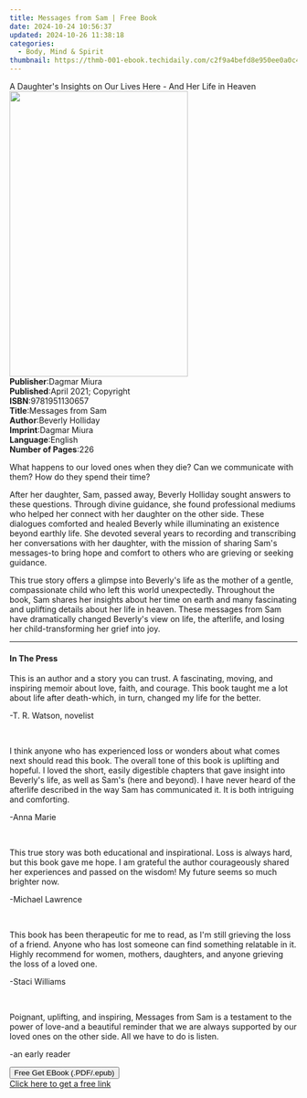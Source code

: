 ```yaml
---
title: Messages from Sam | Free Book
date: 2024-10-24 10:56:37
updated: 2024-10-26 11:38:18
categories:
  - Body, Mind & Spirit
thumbnail: https://thmb-001-ebook.techidaily.com/c2f9a4befd8e950ee0a0c460c1f3526a46cf1e9652d84657d5eaf5e6f051f146.jpg
---
```

<main id="book-container">
  <div class="flex flex-col">
    <div class="book-brief flex-1 py-6 px-4 sm:p-6 md:py-10 md:px-8">
      <!-- brief-->
      <div class="book-brief-main">
        A Daughter's Insights on Our Lives Here - And Her Life in Heaven
      </div>
    </div>
    <div
      class="book-meta-info flex-1 grid gap-4 col-start-1 col-end-3 row-start-1 sm:mb-6 sm:grid-cols-4 lg:gap-6 lg:col-start-2 lg:row-end-6 lg:row-span-6 lg:mb-0"
    >
      <div
        class="book-meta-info-left place-content-center mt-4 p-4 text-sm leading-6 col-start-2 col-span-2 dark:text-slate-400"
      >
        <img
          class="w-full h-500 object-cover rounded-lg sm:h-255 sm:col-span-2 lg:col-span-full"
          src="https://img-001-ebook.techidaily.com/236f5638629eda69fd65528868424f24aa2140a5fe9cfa09eb2894a0d923f5ba.jpg"
          alt=""
          width="312"
          height="500"
        />
      </div>
      <div
        class="book-meta-info-right mt-2 col-start-1 row-start-2 col-span-3 self-center"
      >
        <!-- meta data  -->
        <div class="flex flex-col px-4 md:px-8">
          <div class="flex-1">
            <strong>Publisher</strong>:<span class="px-2">Dagmar Miura</span>
          </div>
          <div class="flex-1">
            <strong>Published</strong>:<span class="px-2"
              >April 2021; Copyright</span
            >
          </div>
          <div class="flex-1">
            <strong>ISBN</strong>:<span class="px-2">9781951130657</span>
          </div>
          <div class="flex-1">
            <strong>Title</strong>:<span class="px-2">Messages from Sam</span>
          </div>
          <div class="flex-1">
            <strong>Author</strong>:<span class="px-2">Beverly Holliday</span>
          </div>
          <div class="flex-1">
            <strong>Imprint</strong>:<span class="px-2">Dagmar Miura</span>
          </div>
          <div class="flex-1">
            <strong>Language</strong>:<span class="px-2">English</span>
          </div>
          <div class="flex-1">
            <strong>Number of Pages</strong>:<span class="px-2">226</span>
          </div>
        </div>
      </div>
    </div>
    <div class="book-description flex-1 py-6 px-4 sm:p-6 md:py-10 md:px-8">
      <div class="book-description-main">
        <div accordion-content="" id="description">
          <p>
            What happens to our loved ones when they die? Can we communicate
            with them? How do they spend their time?
          </p>
          <p>
            After her daughter, Sam, passed away, Beverly Holliday sought
            answers to these questions. Through divine guidance, she found
            professional mediums who helped her connect with her daughter on the
            other side. These dialogues comforted and healed Beverly while
            illuminating an existence beyond earthly life. She devoted several
            years to recording and transcribing her conversations with her
            daughter, with the mission of sharing Sam's messages-to bring hope
            and comfort to others who are grieving or seeking guidance.
          </p>
          <p>
            This true story offers a glimpse into Beverly's life as the mother
            of a gentle, compassionate child who left this world unexpectedly.
            Throughout the book, Sam shares her insights about her time on earth
            and many fascinating and uplifting details about her life in heaven.
            These messages from Sam have dramatically changed Beverly's view on
            life, the afterlife, and losing her child-transforming her grief
            into joy.
          </p>
        </div>
        <div class="accordion-fader"></div>
      </div>
    </div>
    <div class="book-excerpts flex-1 py-6 px-4 sm:p-6 md:py-10 md:px-8">
      <!-- excerpts-->
      <div class="book-excerpts-main">
        <hr />
        <h4 class="placeholder placeholder-heading">
          <span>In The Press</span>
        </h4>
        <p></p>
        <p>
          This is an author and a story you can trust. A fascinating, moving,
          and inspiring memoir about love, faith, and courage. This book taught
          me a lot about life after death-which, in turn, changed my life for
          the better.
        </p>
        <p>-T.&nbsp;R. Watson, novelist</p>
        <p><br /></p>
        <p>
          I think anyone who has experienced loss or wonders about what comes
          next should read this book. The overall tone of this book is uplifting
          and hopeful. I loved the short, easily digestible chapters that gave
          insight into Beverly's life, as well as Sam's (here and beyond). I
          have never heard of the afterlife described in the way Sam has
          communicated it. It is both intriguing and comforting.
        </p>
        <p>-Anna Marie</p>
        <p><br /></p>
        <p>
          This true story was both educational and inspirational. Loss is always
          hard, but this book gave me hope. I am grateful the author
          courageously shared her experiences and passed on the wisdom! My
          future seems so much brighter now.
        </p>
        <p>-Michael Lawrence</p>
        <p><br /></p>
        <p>
          This book has been therapeutic for me to read, as I'm still grieving
          the loss of a friend. Anyone who has lost someone can find something
          relatable in it. Highly recommend for women, mothers, daughters, and
          anyone grieving the loss of a loved one.
        </p>
        <p>-Staci Williams</p>
        <p><br /></p>
        <p>
          Poignant, uplifting, and inspiring, Messages from Sam is a testament
          to the power of love-and a beautiful reminder that we are always
          supported by our loved ones on the other side. All we have to do is
          listen.
        </p>
        <p>-an early reader</p>
        <p></p>
      </div>
    </div>
    <div
      class="book-about-author flex-1 py-6 px-4 sm:p-6 md:py-10 md:px-8"
    ></div>
    <div class="book-free-get flex-1 py-6 px-4 sm:p-6 md:py-10 md:px-8">
      <button
        id="btn-free-get"
        class="bg-blue-500 hover:bg-blue-700 text-white font-bold py-2 px-4 rounded"
      >
        Free Get EBook (.PDF/.epub)
      </button>
      <div id="countdown-display" class="px-2 text-lg mt-2"></div>
      <a
        id="free-link"
        class="hidden bg-blue-500 hover:bg-blue-700 text-white font-bold py-2 px-4 rounded"
        href="https://www.ebooks.com/en-us/book/210260777/messages-from-sam/beverly-holliday/"
        target="_blank"
        >Click here to get a free link</a
      >
    </div>
    <script>
      let countdownTime = 0;
      let countdownInterval = null;
      document
        .getElementById('btn-free-get')
        .addEventListener('click', startCountdown);
      function startCountdown() {
        countdownTime = new Date().getTime() + 60000 * 3;
        countdownInterval = setInterval(updateCountdown, 1000);
        document.getElementById('btn-free-get').disabled = true;
        document
          .getElementById('btn-free-get')
          .classList.add('bg-gray-500', 'cursor-not-allowed');
      }
      function updateCountdown() {
        let currentTime = new Date().getTime();
        let timeLeft = countdownTime - currentTime;
        let secondsLeft = Math.floor(timeLeft / 1000);
        document.getElementById('countdown-display').innerHTML =
          `Remaining time: ${secondsLeft} seconds.`;
        if (secondsLeft <= 0) {
          clearInterval(countdownInterval);
          document.getElementById('btn-free-get').classList.add('hidden');
          document.getElementById('free-link').classList.remove('hidden');
          document.getElementById('countdown-display').innerHTML = '';
        }
      }
    </script>
  </div>
</main>

